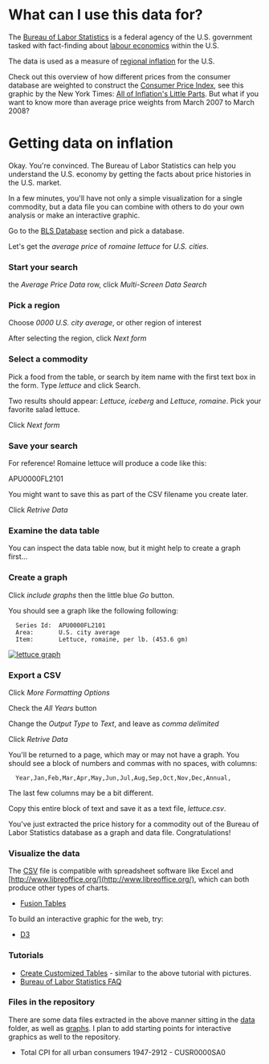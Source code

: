 # What can I use this data for?

The [Bureau of Labor Statistics](http://en.wikipedia.org/wiki/Bureau_of_Labor_Statistics) is a federal agency of the U.S. government tasked with fact-finding about [labour economics](http://en.wikipedia.org/wiki/Labor_economics) within the U.S.

The data is used as a measure of [regional inflation](http://en.wikipedia.org/wiki/Inflation#Measures) for the U.S.

Check out this overview of how different prices from the consumer database are weighted to construct the [Consumer Price Index](http://en.wikipedia.org/wiki/Consumer_price_index), see this graphic by the New York Times: [All of Inflation's Little Parts](http://www.nytimes.com/interactive/2008/05/03/business/20080403_SPENDING_GRAPHIC.html). But what if you want to know more than average price weights from March 2007 to March 2008?

# Getting data on inflation

Okay. You're convinced. The Bureau of Labor Statistics can help you understand the U.S. economy by getting the facts about price histories in the U.S. market. 

In a few minutes, you'll have not only a simple visualization for a single commodity, but a data file you can combine with others to do your own analysis or make an interactive graphic.

Go to the [BLS Database](http://www.bls.gov/data/) section and pick a database.

Let's get the *average price* of *romaine lettuce* for *U.S. cities*.

### Start your search

the *Average Price Data* row, click *Multi-Screen Data Search*

### Pick a region

Choose *0000 U.S. city average*, or other region of interest

After selecting the region, click *Next form*

### Select a commodity

Pick a food from the table, or search by item name with the first text box in the form. Type *lettuce* and click Search.

Two results should appear: *Lettuce, iceberg* and *Lettuce, romaine*. Pick your favorite salad lettuce.

Click *Next form*

### Save your search

For reference! Romaine lettuce will produce a code like this:

  APU0000FL2101

You might want to save this as part of the CSV filename you create later.

Click *Retrive Data*

### Examine the data table

You can inspect the data table now, but it might help to create a graph first...

### Create a graph

Click *include graphs* then the little blue *Go* button.

You should see a graph like the following following:

```
  Series Id:  APU0000FL2101
  Area:       U.S. city average
  Item:       Lettuce, romaine, per lb. (453.6 gm)
```

[![lettuce graph](https://github.com/syntagmatic/labor-statistics/raw/master/graphs/lettuce.gif)](#lettuce)
### Export a CSV

Click *More Formatting Options*

Check the *All Years* button

Change the *Output Type* to *Text*, and leave as *comma delimited*

Click *Retrive Data*

You'll be returned to a page, which may or may not have a graph. You should see a block of numbers and commas with no spaces, with columns: 
 
```
  Year,Jan,Feb,Mar,Apr,May,Jun,Jul,Aug,Sep,Oct,Nov,Dec,Annual,
```

The last few columns may be a bit different.

Copy this entire block of text and save it as a text file, *lettuce.csv*.

You've just extracted the price history for a commodity out of the Bureau of Labor Statistics database as a graph and data file. Congratulations!

### Visualize the data

The [CSV](http://en.wikipedia.org/wiki/Comma-separated_values) file is compatible with spreadsheet software like Excel and [http://www.libreoffice.org/](http://www.libreoffice.org/), which can both produce other types of charts. 

* [Fusion Tables](http://www.google.com/fusiontables/Home/)

To build an interactive graphic for the web, try:

* [D3](http://d3js.org/)

### Tutorials 

* [Create Customized Tables](http://www.bls.gov/tutorial/multi_screen/html_version.htm) - similar to the above tutorial with pictures.
* [Bureau of Labor Statistics FAQ](http://www.bls.gov/help/hlpform1.htm)

### Files in the repository

There are some data files extracted in the above manner sitting in the [data](https://github.com/syntagmatic/labor-statistics/tree/master/data) folder, as well as [graphs](https://github.com/syntagmatic/labor-statistics/tree/master/graphs). I plan to add starting points for interactive graphics as well to the repository.

* Total CPI for all urban consumers 1947-2912 - CUSR0000SA0

